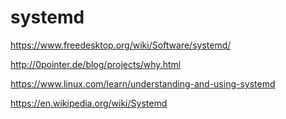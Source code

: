 # systemd


https://www.freedesktop.org/wiki/Software/systemd/

http://0pointer.de/blog/projects/why.html

https://www.linux.com/learn/understanding-and-using-systemd

https://en.wikipedia.org/wiki/Systemd

